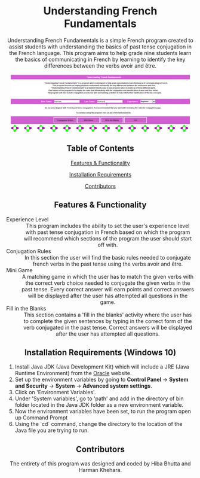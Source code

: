 <h1 align="center">Understanding French Fundamentals</h1>

<p align="center">Understanding French Fundamentals is a simple French program created to assist students with understanding the basics of past tense conjugation in the French language. This program aims to help grade nine students learn the basics of communicating in French by learning to identify the key differences between the verbs avoir and être. </p>

<p align="center">
  <img width="480" height="154" src="french_project.gif">
</p>

<h2 align="center">Table of Contents</h2>

<p align="center"><a href="#features">Features & Functionality</a></p>
<p align="center"><a href="#installation">Installation Requirements</a></p>
<p align="center"><a href="#contributors">Contributors</a></p>

<h2 align="center" id="Features">Features & Functionality</h2>

<p align="center">
  <dl>
    <dt>Experience Level</dt>
    <dd align="center">This program includes the ability to set the user's experience level with past tense conjugation in French based on which the program will recommend which sections of the program the user should start off with. </dd>
    <dt>Conjugation Rules</dt>
    <dd align="center">In this section the user will find the basic rules needed to conjugate french verbs in the past tense using the verbs avoir and être.</dd>
    <dt>Mini Game</dt>
    <dd align="center">A matching game in which the user has to match the given verbs with the correct verb choice needed to conjugate the given verbs in the past tense. Every correct answer will earn points and correct answers will be displayed after the user has attempted all questions in the game.</dd>
    <dt>Fill in the Blanks</dt>
    <dd align="center">This section contains a 'fill in the blanks' activity where the user has to complete the given sentences by typing in the correct form of the verb conjugated in the past tense. Correct answers will be displayed after the user has attempted all questions.</dd>
  </dl>
</p>

<h2 align="center" id="installation">Installation Requirements (Windows 10)</h2>

<ol>
  <li>Install Java JDK (Java Development Kit) which will include a JRE (Java Runtime Environment) from the <a href="https://www.oracle.com/java/technologies/javase-downloads.html" target="_blank">Oracle</a> website.</li>
  <li>Set up the environment variables by going to <b>Control Panel</b> -> <b>System and Security</b> -> <b>System</b> -> <b>Advanced system settings</b>.</li>
  <li>Click on 'Environment Variables'.</li>
  <li>Under 'System variables', go to 'path' and add in the directory of bin folder located in the Java JDK folder as a new environment variable.</li>
  <li>Now the environment variables have been set, to run the program open up Command Prompt</li>
  <li>Using the `cd` command, change the directory to the location of the Java file you are trying to run.</li>
  
</ol>
  
<h2 align="center" id="contributors">Contributors</h2>

<p align="center">The entirety of this program was designed and coded by Hiba Bhutta and Harman Khehara.</p>
